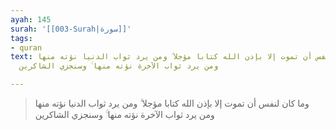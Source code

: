 ```yaml
---
ayah: 145
surah: '[[003-Surah|سورة]]'
tags:
- quran
text: وما كان لنفس أن تموت إلا بإذن الله كتابا مؤجلا ۗ ومن يرد ثواب الدنيا نؤته منها
  ومن يرد ثواب الآخرة نؤته منها ۚ وسنجزي الشاكرين

---
```

> وما كان لنفس أن تموت إلا بإذن الله كتابا مؤجلا ۗ ومن يرد ثواب الدنيا نؤته منها ومن يرد ثواب الآخرة نؤته منها ۚ وسنجزي الشاكرين
